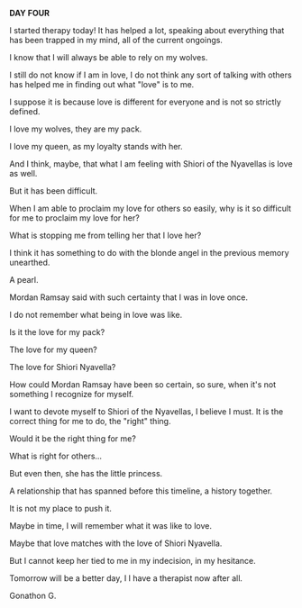 <!-- title: Gonathon's Journal Entry: Day 4 -->

**DAY FOUR**

I started therapy today! It has helped a lot, speaking about everything that has been trapped in my mind, all of the current ongoings.

I know that I will always be able to rely on my wolves.

I still do not know if I am in love, I do not think any sort of talking with others has helped me in finding out what "love" is to me.

I suppose it is because love is different for everyone and is not so strictly defined.

I love my wolves, they are my pack.

I love my queen, as my loyalty stands with her.

And I think, maybe, that what I am feeling with Shiori of the Nyavellas is love as well.

But it has been difficult.

When I am able to proclaim my love for others so easily, why is it so difficult for me to proclaim my love for her?

What is stopping me from telling her that I love her?

I think it has something to do with the blonde angel in the previous memory unearthed.

A pearl.

Mordan Ramsay said with such certainty that I was in love once.

I do not remember what being in love was like.

Is it the love for my pack?

The love for my queen?

The love for Shiori Nyavella?

How could Mordan Ramsay have been so certain, so sure, when it's not something I recognize for myself.

I want to devote myself to Shiori of the Nyavellas, I believe I must. It is the correct thing for me to do, the "right" thing.

Would it be the right thing for me?

What is right for others...

But even then, she has the little princess.

A relationship that has spanned before this timeline, a history together.

It is not my place to push it.

Maybe in time, I will remember what it was like to love.

Maybe that love matches with the love of Shiori Nyavella.

But I cannot keep her tied to me in my indecision, in my hesitance.

Tomorrow will be a better day, I I have a therapist now after all.

Gonathon G.
